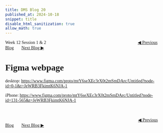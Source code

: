```yaml
---
title: DMS Blog 20
published_at: 2024-10-18
snippet: title
disable_html_sanitization: true
allow_math: true
---
```

<font face="Times New Roman">
Week 12 Session 1 & 2
<a href="https://d20502-d-dms1-blog-38.deno.dev/nineteen-blog-post" class="button" style="margin-left:20.7em">◀︎ Previous Blog</a>&nbsp;&nbsp;&nbsp;&nbsp;&nbsp;&nbsp;
<a href="https://d20502-d-dms1-blog-38.deno.dev/twentieth-blog-post" class="button">Next Blog ▶︎</a>

# Figma webpage

desktop:
https://www.figma.com/proto/mtY6seXEc3rX0t2mSmDArc/Untitled?node-id=0-1&t=JeWRB3FkimtK6NJA-1


iPhone:
https://www.figma.com/proto/mtY6seXEc3rX0t2mSmDArc/Untitled?node-id=131-565&t=JeWRB3FkimtK6NJA-1

<br></br>
<a href="https://d20502-d-dms1-blog-38.deno.dev/nineteen-blog-post" class="button" style="margin-left:30.35em">◀︎ Previous Blog</a>&nbsp;&nbsp;&nbsp;&nbsp;&nbsp;&nbsp;
<a href="https://d20502-d-dms1-blog-38.deno.dev/twentieth-blog-post" class="button">Next Blog ▶︎</a>
</font>